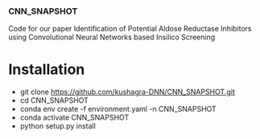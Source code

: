 ### CNN_SNAPSHOT

Code for our paper Identification of Potential Aldose Reductase Inhibitors using Convolutional Neural Networks based Insilico Screening

# Installation
- git clone https://github.com/kushagra-DNN/CNN_SNAPSHOT.git <br>
- cd CNN_SNAPSHOT <br>
- conda env create -f environment.yaml -n CNN_SNAPSHOT <br>
- conda activate CNN_SNAPSHOT <br>
- python setup.py install <br>
